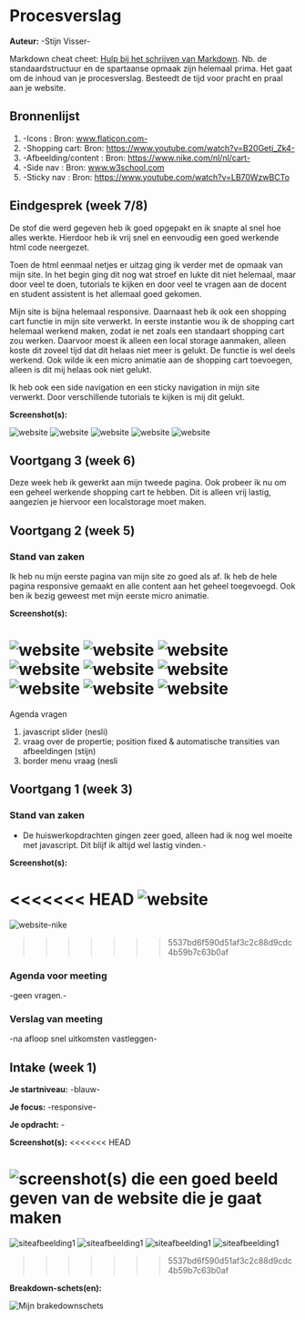 # Procesverslag
**Auteur:** -Stijn Visser-

Markdown cheat cheet: [Hulp bij het schrijven van Markdown](https://github.com/adam-p/markdown-here/wiki/Markdown-Cheatsheet). Nb. de standaardstructuur en de spartaanse opmaak zijn helemaal prima. Het gaat om de inhoud van je procesverslag. Besteedt de tijd voor pracht en praal aan je website.



## Bronnenlijst
1. -Icons : Bron: www.flaticon.com-
2. -Shopping cart: Bron: https://www.youtube.com/watch?v=B20Getj_Zk4-
3. -Afbeelding/content : Bron: https://www.nike.com/nl/nl/cart-
4. -Side nav : Bron: www.w3school.com 
5. -Sticky nav : Bron: https://www.youtube.com/watch?v=LB70WzwBCTo



## Eindgesprek (week 7/8)

De stof die werd gegeven heb ik goed opgepakt en ik snapte al snel hoe alles werkte.
Hierdoor heb ik vrij snel en eenvoudig een goed werkende html code neergezet. 

Toen de html eenmaal netjes er uitzag ging ik verder met de opmaak van mijn site.
In het begin ging dit nog wat stroef en lukte dit niet helemaal, maar door veel te doen, tutorials te kijken en door veel te vragen aan de docent en student assistent is het allemaal goed gekomen.

Mijn site is bijna helemaal responsive. Daarnaast heb ik ook een shopping cart functie in mijn site verwerkt. In eerste instantie wou ik de shopping cart helemaal werkend maken, zodat ie net zoals een standaart shopping cart zou werken. Daarvoor moest ik alleen een local storage aanmaken, alleen koste dit zoveel tijd dat dit helaas niet meer is gelukt. De functie is wel deels werkend.
Ook wilde ik een micro animatie aan de shopping cart toevoegen, alleen is dit mij helaas ook niet gelukt.

Ik heb ook een side navigation en een sticky navigation in mijn site verwerkt. Door verschillende tutorials te kijken is mij dit gelukt.


**Screenshot(s):**

![website](afbeeldingenverslag/nieuwscherm1.png)
![website](afbeeldingenverslag/nieuwscherm2.png)
![website](afbeeldingenverslag/nieuwscherm3.png)
![website](afbeeldingenverslag/nieuwscherm4.png)
![website](afbeeldingenverslag/nieuwscherm5.png)



## Voortgang 3 (week 6)
Deze week heb ik gewerkt aan mijn tweede pagina.
Ook probeer ik nu om een geheel werkende shopping cart te hebben. Dit is alleen vrij lastig,
aangezien je hiervoor een localstorage moet maken.


## Voortgang 2 (week 5)

### Stand van zaken

Ik heb nu mijn eerste pagina van mijn site zo goed als af. Ik heb de hele pagina responsive gemaakt en alle content aan het geheel toegevoegd.
Ook ben ik bezig geweest met mijn eerste micro animatie.

**Screenshot(s):**

![website](afbeeldingenverslag/scherm1.png)
![website](afbeeldingenverslag/scherm2.png)
![website](afbeeldingenverslag/scherm3.png)
![website](afbeeldingenverslag/scherm4.png)
![website](afbeeldingenverslag/scherm5.png)
![website](afbeeldingenverslag/scherm6.png)
![website](afbeeldingenverslag/scherm7.png)
![website](afbeeldingenverslag/scherm8.png)
![website](afbeeldingenverslag/scherm9.png)
=======


Agenda vragen

1. javascript slider (nesli)
2. vraag over de propertie; position fixed & automatische transities van afbeeldingen (stijn)
3. border menu vraag (nesli


## Voortgang 1 (week 3)

### Stand van zaken

- De huiswerkopdrachten gingen zeer goed, alleen had ik nog wel moeite met javascript. Dit blijf ik altijd wel lastig vinden.-

**Screenshot(s):**

<<<<<<< HEAD
![website](images/website.png)
=======
![website-nike](images/website.png)
>>>>>>> 5537bd6f590d51af3c2c88d9cdc4b59b7c63b0af

### Agenda voor meeting

-geen vragen.-

### Verslag van meeting

-na afloop snel uitkomsten vastleggen-


## Intake (week 1)

**Je startniveau:** -blauw-

**Je focus:** -responsive-

**Je opdracht:** -

**Screenshot(s):**
<<<<<<< HEAD

![screenshot(s) die een goed beeld geven van de website die je gaat maken](images/dummy-image.svg)
=======
![siteafbeelding1](images/afbeelding1.png)
![siteafbeelding1](images/siteafbeelding2.png)
![siteafbeelding1](images/siteafbeelding3.png)
![siteafbeelding1](images/siteafbeelding4.png)
>>>>>>> 5537bd6f590d51af3c2c88d9cdc4b59b7c63b0af

**Breakdown-schets(en):**

![Mijn brakedownschets](images/breakdownschets.png)
